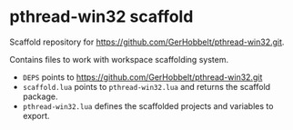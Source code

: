 # pthread-win32 scaffold

Scaffold repository for https://github.com/GerHobbelt/pthread-win32.git.

Contains files to work with workspace scaffolding system.

- `DEPS` points to https://github.com/GerHobbelt/pthread-win32.git
- `scaffold.lua` points to `pthread-win32.lua` and returns the scaffold package.
- `pthread-win32.lua` defines the scaffolded projects and variables to export.
